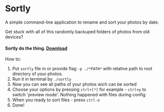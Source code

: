 # Sortly
A simple command-line application to rename and sort your photos by date.

Get stuck with all of this randomly backuped folders of photos from old devices?
#### Sortly do the thing. [Download](https://github.com/JohnCuba/sortly/releases)

How to:
  1) Put `sortly` file in or provide flag `-p ./*PATH*` with relative path to root directory of your photos.
  1) Run it in terminal by `./sortly`
  1) Now you can see all paths of your photos wich can be sorted
  1) Choose your options by pressing `ctrl+[*]` for example - `ctrl+p` to switch 'preview mode'. Nothing happened with files during config
  1) When you ready to sort files - press `ctrl-o`
  1) Done!
